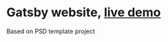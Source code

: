# Gatsby website, [live demo](https://serene-kirch-a32c79.netlify.com/)
Based on PSD template project
